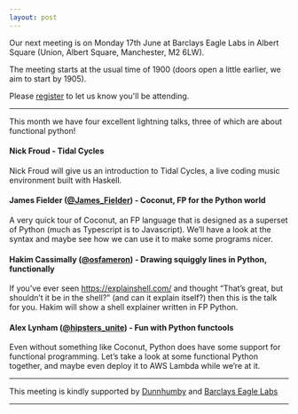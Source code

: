```yaml
---
layout: post
---
```


Our next meeting is on Monday 17th June at Barclays Eagle Labs in Albert Square (Union, Albert Square, Manchester, M2 6LW).

The meeting starts at the usual time of 1900 (doors open a little earlier, we aim to start by 1905).

Please [register][eventbrite] to let us know you'll be attending.

---

This month we have four excellent lightning talks, three of which are about functional python!

#### Nick Froud - Tidal Cycles

Nick Froud will give us an introduction to Tidal Cycles, a live coding music environment built with Haskell. 

#### James Fielder ([@James_Fielder][james]) - Coconut, FP for the Python world

A very quick tour of Coconut, an FP language that is designed as a superset of Python (much as Typescript is to Javascript). We’ll have a look at the syntax and maybe see how we can use it to make some programs nicer.

#### Hakim Cassimally ([@osfameron][hakim]) - Drawing squiggly lines in Python, functionally

If you’ve ever seen https://explainshell.com/ and thought “That’s great, but shouldn’t it be in the shell?” (and can it explain itself?) then this is the talk for you. Hakim will show a shell explainer written in FP Python.

#### Alex Lynham ([@hipsters_unite][alex]) - Fun with Python functools

Even without something like Coconut, Python does have some support for functional programming. Let’s take a look at some functional Python together, and maybe even deploy it to AWS Lambda while we’re at it.

---

This meeting is kindly supported by [Dunnhumby][dunnhumby] and [Barclays Eagle Labs][EagleLabs]

---

[eventbrite]: https://www.eventbrite.com/e/lambdalounge-june-2019-lightning-talks-tickets-63084495424
[james]: https://twitter.com/James_Fielder
[hakim]: ttps://twitter.com/osfameron
[alex]: https://twitter.com/hipsters_unite
[dunnhumby]: https://www.dunnhumby.com/
[EagleLabs]: https://labs.uk.barclays/
